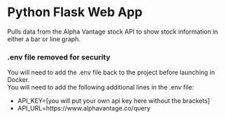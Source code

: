 # Python Flask Web App

Pulls data from the Alpha Vantage stock API to show stock information in either a bar or line graph.

### .env file removed for security
You will need to add the .env file back to the project before launching in Docker.<br />
You will need to add the following additional lines in the .env file:
<ul>
  <li>API_KEY=[you will put your own api key here without the brackets]</li>
  <li>API_URL=https://www.alphavantage.co/query</li>
</ul>
